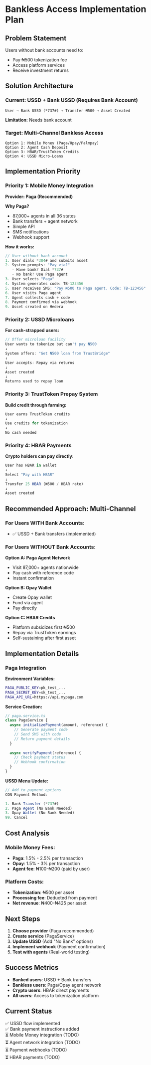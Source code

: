 # Bankless Access Implementation Plan

## Problem Statement

Users without bank accounts need to:
- Pay ₦500 tokenization fee
- Access platform services
- Receive investment returns

## Solution Architecture

### Current: USSD + Bank USSD (Requires Bank Account)

```
User → Bank USSD (*737#) → Transfer ₦500 → Asset Created
```

**Limitation:** Needs bank account

### Target: Multi-Channel Bankless Access

```
Option 1: Mobile Money (Paga/Opay/Palmpay)
Option 2: Agent Cash Deposit
Option 3: HBAR/TrustToken Credits
Option 4: USSD Micro-Loans
```

## Implementation Priority

### Priority 1: Mobile Money Integration

**Provider: Paga (Recommended)**

**Why Paga?**
- 87,000+ agents in all 36 states
- Bank transfers + agent network
- Simple API
- SMS notifications
- Webhook support

**How it works:**
```typescript
// User without bank account
1. User dials *384# and submits asset
2. System prompts: "Pay via?"
   - Have bank? Dial *737#
   - No bank? Use Paga agent
3. User selects "Paga"
4. System generates code: TB-123456
5. User receives SMS: "Pay ₦500 to Paga agent. Code: TB-123456"
6. User visits Paga agent
7. Agent collects cash + code
8. Payment confirmed via webhook
9. Asset created on Hedera
```

### Priority 2: USSD Microloans

**For cash-strapped users:**

```typescript
// Offer microloan facility
User wants to tokenize but can't pay ₦500
↓
System offers: "Get ₦500 loan from TrustBridge"
↓
User accepts: Repay via returns
↓
Asset created
↓
Returns used to repay loan
```

### Priority 3: TrustToken Prepay System

**Build credit through farming:**

```typescript
User earns TrustToken credits
↓
Use credits for tokenization
↓
No cash needed
```

### Priority 4: HBAR Payments

**Crypto holders can pay directly:**

```typescript
User has HBAR in wallet
↓
Select "Pay with HBAR"
↓
Transfer 25 HBAR (₦500 / HBAR rate)
↓
Asset created
```

## Recommended Approach: Multi-Channel

### For Users WITH Bank Accounts:
- ✅ USSD + Bank transfers (implemented)

### For Users WITHOUT Bank Accounts:

**Option A: Paga Agent Network**
- Visit 87,000+ agents nationwide
- Pay cash with reference code
- Instant confirmation

**Option B: Opay Wallet**
- Create Opay wallet
- Fund via agent
- Pay directly

**Option C: HBAR Credits**
- Platform subsidizes first ₦500
- Repay via TrustToken earnings
- Self-sustaining after first asset

## Implementation Details

### Paga Integration

**Environment Variables:**
```bash
PAGA_PUBLIC_KEY=pk_test_...
PAGA_SECRET_KEY=sk_test_...
PAGA_API_URL=https://api.mypaga.com
```

**Service Creation:**
```typescript
// paga.service.ts
class PagaService {
  async initializePayment(amount, reference) {
    // Generate payment code
    // Send SMS with code
    // Return payment details
  }
  
  async verifyPayment(reference) {
    // Check payment status
    // Webhook confirmation
  }
}
```

**USSD Menu Update:**
```typescript
// Add to payment options
CON Payment Method:

1. Bank Transfer (*737#)
2. Paga Agent (No Bank Needed)
3. Opay Wallet (No Bank Needed)
99. Cancel
```

## Cost Analysis

### Mobile Money Fees:
- **Paga**: 1.5% - 2.5% per transaction
- **Opay**: 1.5% - 3% per transaction
- **Agent fee**: ₦100-₦200 (paid by user)

### Platform Costs:
- **Tokenization**: ₦500 per asset
- **Processing fee**: Deducted from payment
- **Net revenue**: ₦400-₦425 per asset

## Next Steps

1. **Choose provider** (Paga recommended)
2. **Create service** (PagaService)
3. **Update USSD** (Add "No Bank" options)
4. **Implement webhook** (Payment confirmation)
5. **Test with agents** (Real-world testing)

## Success Metrics

- **Banked users**: USSD + Bank transfers
- **Bankless users**: Paga/Opay agent network
- **Crypto users**: HBAR direct payments
- **All users**: Access to tokenization platform

## Current Status

✅ USSD flow implemented  
✅ Bank payment instructions added  
⏳ Mobile Money integration (TODO)  
⏳ Agent network integration (TODO)  
⏳ Payment webhooks (TODO)  
⏳ HBAR payments (TODO)  

